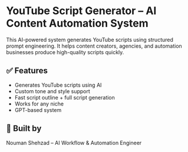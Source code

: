 # YouTube Script Generator – AI Content Automation System

This AI-powered system generates YouTube scripts using structured prompt engineering. It helps content creators, agencies, and automation businesses produce high-quality scripts quickly.

## ✅ Features
- Generates YouTube scripts using AI
- Custom tone and style support
- Fast script outline + full script generation
- Works for any niche
- GPT-based system

## 🔧 Built by
Nouman Shehzad – AI Workflow & Automation Engineer
